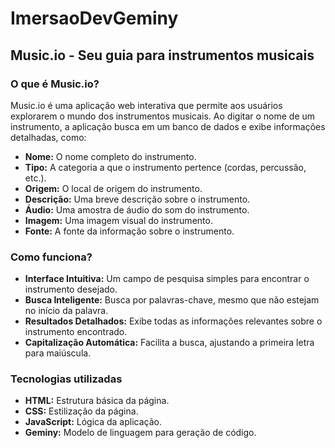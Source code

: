 # ImersaoDevGeminy
## Music.io - Seu guia para instrumentos musicais

### O que é Music.io?
Music.io é uma aplicação web interativa que permite aos usuários explorarem o mundo dos instrumentos musicais. Ao digitar o nome de um instrumento, a aplicação busca em um banco de dados e exibe informações detalhadas, como:

* **Nome:** O nome completo do instrumento.
* **Tipo:** A categoria a que o instrumento pertence (cordas, percussão, etc.).
* **Origem:** O local de origem do instrumento.
* **Descrição:** Uma breve descrição sobre o instrumento.
* **Áudio:** Uma amostra de áudio do som do instrumento.
* **Imagem:** Uma imagem visual do instrumento.
* **Fonte:** A fonte da informação sobre o instrumento.

### Como funciona?
* **Interface Intuitiva:** Um campo de pesquisa simples para encontrar o instrumento desejado.
* **Busca Inteligente:** Busca por palavras-chave, mesmo que não estejam no início da palavra.
* **Resultados Detalhados:** Exibe todas as informações relevantes sobre o instrumento encontrado.
* **Capitalização Automática:** Facilita a busca, ajustando a primeira letra para maiúscula.

### Tecnologias utilizadas
* **HTML:** Estrutura básica da página.
* **CSS:** Estilização da página.
* **JavaScript:** Lógica da aplicação.
* **Geminy:** Modelo de linguagem para geração de código.
